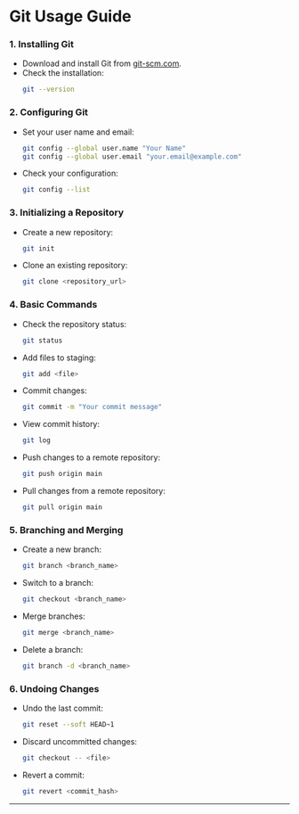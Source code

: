 # Git Usage Guide 

### 1. Installing Git
- Download and install Git from [git-scm.com](https://git-scm.com/).
- Check the installation:
  ```sh
  git --version
  ```

### 2. Configuring Git
- Set your user name and email:
  ```sh
  git config --global user.name "Your Name"
  git config --global user.email "your.email@example.com"
  ```
- Check your configuration:
  ```sh
  git config --list
  ```

### 3. Initializing a Repository
- Create a new repository:
  ```sh
  git init
  ```
- Clone an existing repository:
  ```sh
  git clone <repository_url>
  ```

### 4. Basic Commands
- Check the repository status:
  ```sh
  git status
  ```
- Add files to staging:
  ```sh
  git add <file>
  ```
- Commit changes:
  ```sh
  git commit -m "Your commit message"
  ```
- View commit history:
  ```sh
  git log
  ```
- Push changes to a remote repository:
  ```sh
  git push origin main
  ```
- Pull changes from a remote repository:
  ```sh
  git pull origin main
  ```

### 5. Branching and Merging
- Create a new branch:
  ```sh
  git branch <branch_name>
  ```
- Switch to a branch:
  ```sh
  git checkout <branch_name>
  ```
- Merge branches:
  ```sh
  git merge <branch_name>
  ```
- Delete a branch:
  ```sh
  git branch -d <branch_name>
  ```

### 6. Undoing Changes
- Undo the last commit:
  ```sh
  git reset --soft HEAD~1
  ```
- Discard uncommitted changes:
  ```sh
  git checkout -- <file>
  ```
- Revert a commit:
  ```sh
  git revert <commit_hash>
  ```

---
